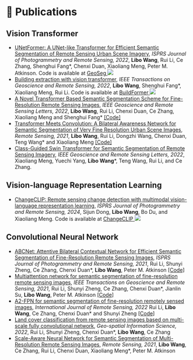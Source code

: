 
# 📝 Publications
## Vision Transformer

[//]: # (<div class='paper-box'><div class='paper-box-image'><div class="badge">ISPRS 2022</div><img src='images/unetformer.png' alt="sym" width="100%"></div>)

[//]: # (<div class='paper-box-text' markdown="1">)

[//]: # ()
[//]: # ([UNetFormer: A UNet-like Transformer for Efficient Semantic Segmentation of Remote Sensing Urban Scene Imagery]&#40;https://www.sciencedirect.com/science/article/pii/S0924271622001654&#41; \\)

[//]: # (*ISPRS Journal of Photogrammetry and Remote Sensing, 2022* \\)

[//]: # (**Libo Wang**, Rui Li, Ce Zhang, Shenghui Fang, Chenxi Duan, Xiaoliang Meng, Peter M. Atkinson \\)


[//]: # ()
[//]: # (</div>)

[//]: # (</div>)

[//]: # ()
[//]: # (<div class='paper-box'><div class='paper-box-image'><div class="badge">TGRS 2022</div><img src='images/buildformer.png' alt="sym" width="100%"></div>)

[//]: # (<div class='paper-box-text' markdown="1">)

[//]: # ()
[//]: # ([Building extraction with vision transformer]&#40;https://ieeexplore.ieee.org/document/9808187&#41; \\)

[//]: # (*IEEE Transactions on Geoscience and Remote Sensing, 2022* \\)

[//]: # (**Libo Wang**, Shenghui Fang, Xiaoliang Meng, Rui Li \\)



[//]: # ()
[//]: # (</div>)

[//]: # (</div>)
- [UNetFormer: A UNet-like Transformer for Efficient Semantic Segmentation of Remote Sensing Urban Scene Imagery](https://www.sciencedirect.com/science/article/pii/S0924271622001654), *ISPRS Journal of Photogrammetry and Remote Sensing, 2022*, **Libo Wang**, Rui Li, Ce Zhang, Shenghui Fang*, Chenxi Duan, Xiaoliang Meng, Peter M. Atkinson. Code is available at [GeoSeg ![](https://img.shields.io/github/stars/WangLibo1995/GeoSeg?style=social)](https://github.com/WangLibo1995/GeoSeg)
- [Building extraction with vision transformer](https://ieeexplore.ieee.org/document/9808187), *IEEE Transactions on Geoscience and Remote Sensing, 2022*, **Libo Wang**, Shenghui Fang*, Xiaoliang Meng, Rui Li. Code is available at [BuildFormer ![](https://img.shields.io/github/stars/WangLibo1995/BuildFormer?style=social)](https://github.com/WangLibo1995/BuildFormer)
- [A Novel Transformer Based Semantic Segmentation Scheme for Fine-Resolution Remote Sensing Images](https://ieeexplore.ieee.org/abstract/document/9681903), *IEEE Geoscience and Remote Sensing Letters, 2022*, **Libo Wang**, Rui Li, Chenxi Duan, Ce Zhang, Xiaoliang Meng and Shenghui Fang* [[Code]](https://github.com/WangLibo1995/GeoSeg)
- [Transformer Meets Convolution: A Bilateral Awareness Network for Semantic Segmentation of Very Fine Resolution Urban Scene Images](https://www.mdpi.com/2072-4292/13/16/3065), *Remote Sensing, 2021*, **Libo Wang**, Rui Li, Dongzhi Wang, Chenxi Duan, Teng Wang* and Xiaoliang Meng [[Code]](https://github.com/WangLibo1995/GeoSeg)
- [Class-Guided Swin Transformer for Semantic Segmentation of Remote Sensing Imagery](https://ieeexplore.ieee.org/abstract/document/9921210), *IEEE Geoscience and Remote Sensing Letters, 2022*, Xiaoliang Meng, Yuechi Yang, **Libo Wang***, Teng Wang, Rui Li, and Ce Zhang.

## Vision-language Representation Learning
- [ChangeCLIP: Remote sensing change detection with multimodal vision-language representation learning](https://www.sciencedirect.com/science/article/abs/pii/S0924271624000042), *ISPRS Journal of Photogrammetry and Remote Sensing, 2024*, Sijun Dong, **Libo Wang**, Bo Du, and Xiaoliang Meng. Code is available at [ChangeCLIP ![](https://img.shields.io/github/stars/dyzy41/ChangeCLIP?style=social)](https://github.com/dyzy41/ChangeCLIP) 

## Convolutional Neural Network

- [ABCNet: Attentive Bilateral Contextual Network for Efficient Semantic Segmentation of Fine-Resolution Remote Sensing Images](https://www.sciencedirect.com/science/article/pii/S0924271621002379), *ISPRS Journal of Photogrammetry and Remote Sensing, 2021*, Rui Li, Shunyi Zheng, Ce Zhang, Chenxi Duan*, **Libo Wang**, Peter M. Atkinson [[Code]](https://github.com/WangLibo1995/GeoSeg)
- [Multiattention network for semantic segmentation of fine-resolution remote sensing images](https://ieeexplore.ieee.org/abstract/document/9487010), *IEEE Transactions on Geoscience and Remote Sensing, 2021*, Rui Li, Shunyi Zheng, Ce Zhang, Chenxi Duan*, Jianlin Su, **Libo Wang**, Peter M. Atkinson [[Code]](https://github.com/WangLibo1995/GeoSeg)
- [A2-FPN for semantic segmentation of fine-resolution remotely sensed images](https://www.tandfonline.com/doi/full/10.1080/01431161.2022.2030071), *International Journal of Remote Sensing, 2022* Rui Li, **Libo Wang**, Ce Zhang, Chenxi Duan* and Shunyi Zheng [[Code]](https://github.com/WangLibo1995/GeoSeg)
- [Land cover classification from remote sensing images based on multi-scale fully convolutional network](https://www.tandfonline.com/doi/full/10.1080/10095020.2021.2017237), *Geo-spatial Information Science, 2022*, Rui Li, Shunyi Zheng, Chenxi Duan*, **Libo Wang**, Ce Zhang
- [Scale-Aware Neural Network for Semantic Segmentation of Multi-Resolution Remote Sensing Images](https://www.mdpi.com/2072-4292/13/24/5015), *Remote Sensing, 2021*, **Libo Wang**, Ce Zhang, Rui Li, Chenxi Duan, Xiaoliang Meng*, Peter M. Atkinson




